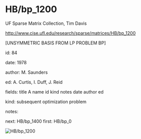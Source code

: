 # HB/bp_1200

 UF Sparse Matrix Collection, Tim Davis

 http://www.cise.ufl.edu/research/sparse/matrices/HB/bp_1200

 [UNSYMMETRIC BASIS FROM LP PROBLEM BP]

 id: 84

 date: 1978

 author: M. Saunders

 ed: A. Curtis, I. Duff, J. Reid

 fields: title A name id kind notes date author ed

 kind: subsequent optimization problem

 notes:

 next: HB/bp_1400 first: HB/bp_0

![HB/bp_1200](http://www2.research.att.com/~yifanhu/GALLERY/GRAPHS/GIF_SMALL/HB@bp_1200.gif)